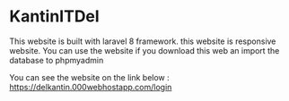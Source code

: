 # KantinITDel
This website is built with laravel 8 framework.
this website is responsive website.
You can use the website if you download this web an import the database to phpmyadmin

You can see the website on the link below :
https://delkantin.000webhostapp.com/login
